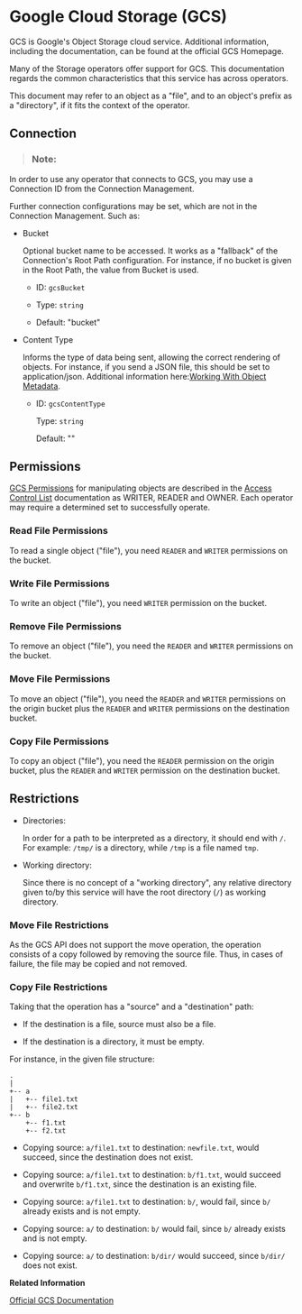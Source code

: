 <!-- loiobd88d109721146a684cb47462864ccde -->

# Google Cloud Storage \(GCS\)

GCS is Google's Object Storage cloud service. Additional information, including the documentation, can be found at the official GCS Homepage.

Many of the Storage operators offer support for GCS. This documentation regards the common characteristics that this service has across operators.

This document may refer to an object as a "file", and to an object's prefix as a "directory", if it fits the context of the operator.



<a name="loiobd88d109721146a684cb47462864ccde__section_eby_bkh_sfb"/>

## Connection

> ### Note:  

In order to use any operator that connects to GCS, you may use a Connection ID from the Connection Management.

Further connection configurations may be set, which are not in the Connection Management. Such as:

-   Bucket

    Optional bucket name to be accessed. It works as a "fallback" of the Connection's Root Path configuration. For instance, if no bucket is given in the Root Path, the value from Bucket is used.

    -   ID: `gcsBucket`

    -   Type: `string`

    -   Default: "bucket"


-   Content Type

    Informs the type of data being sent, allowing the correct rendering of objects. For instance, if you send a JSON file, this should be set to application/json. Additional information here:[Working With Object Metadata](https://cloud.google.com/storage/docs/gsutil/addlhelp/WorkingWithObjectMetadata).

    -   ID: `gcsContentType`

        Type: `string`

        Default: ""





<a name="loiobd88d109721146a684cb47462864ccde__section_bfv_54h_sfb"/>

## Permissions

[GCS Permissions](https://cloud.google.com/storage/docs/access-control/) for manipulating objects are described in the [Access Control List](https://cloud.google.com/storage/docs/access-control/lists#permissions) documentation as WRITER, READER and OWNER. Each operator may require a determined set to successfully operate.



### Read File Permissions

To read a single object \("file"\), you need `READER` and `WRITER` permissions on the bucket.



### Write File Permissions

To write an object \("file"\), you need `WRITER` permission on the bucket.



### Remove File Permissions

To remove an object \("file"\), you need the `READER` and `WRITER` permissions on the bucket.



### Move File Permissions

To move an object \("file"\), you need the `READER` and `WRITER` permissions on the origin bucket plus the `READER` and `WRITER` permissions on the destination bucket.



### Copy File Permissions

To copy an object \("file"\), you need the `READER` permission on the origin bucket, plus the `READER` and `WRITER` permission on the destination bucket.



<a name="loiobd88d109721146a684cb47462864ccde__section_lhn_w13_sfb"/>

## Restrictions

-   Directories:

    In order for a path to be interpreted as a directory, it should end with `/`. For example: `/tmp/` is a directory, while `/tmp` is a file named `tmp`.

-   Working directory:

    Since there is no concept of a "working directory", any relative directory given to/by this service will have the root directory \(`/`\) as working directory.




### Move File Restrictions

As the GCS API does not support the move operation, the operation consists of a copy followed by removing the source file. Thus, in cases of failure, the file may be copied and not removed.



### Copy File Restrictions

Taking that the operation has a "source" and a "destination" path:

-   If the destination is a file, source must also be a file.

-   If the destination is a directory, it must be empty.


For instance, in the given file structure:

```
.
|
+-- a
|   +-- file1.txt
|   +-- file2.txt
+-- b
    +-- f1.txt
    +-- f2.txt
```

-   Copying source: `a/file1.txt` to destination: `newfile.txt`, would succeed, since the destination does not exist.

-   Copying source: `a/file1.txt` to destination: `b/f1.txt`, would succeed and overwrite `b/f1.txt`, since the destination is an existing file.

-   Copying source: `a/file1.txt` to destination: `b/`, would fail, since `b/` already exists and is not empty.

-   Copying source: `a/` to destination: `b/` would fail, since `b/` already exists and is not empty.

-   Copying source: `a/` to destination: `b/dir/` would succeed, since `b/dir/` does not exist.


**Related Information**  


[Official GCS Documentation](https://cloud.google.com/storage/)

